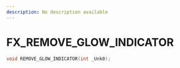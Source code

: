 ```yaml
---
description: No description available 
---
```


# FX\_REMOVE_GLOW_INDICATOR

```cpp
void REMOVE_GLOW_INDICATOR(int _Unk0);
```